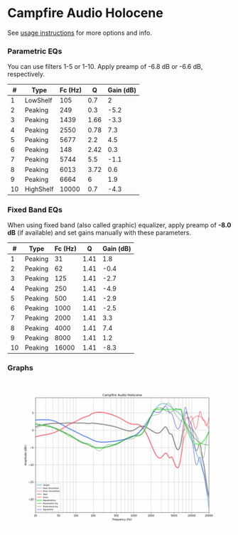 # Campfire Audio Holocene
See [usage instructions](https://github.com/jaakkopasanen/AutoEq#usage) for more options and info.

### Parametric EQs
You can use filters 1-5 or 1-10. Apply preamp of -6.8 dB or -6.6 dB, respectively.

|   # | Type      |   Fc (Hz) |    Q |   Gain (dB) |
|-----|-----------|-----------|------|-------------|
|   1 | LowShelf  |       105 | 0.7  |         2   |
|   2 | Peaking   |       249 | 0.3  |        -5.2 |
|   3 | Peaking   |      1439 | 1.66 |        -3.3 |
|   4 | Peaking   |      2550 | 0.78 |         7.3 |
|   5 | Peaking   |      5677 | 2.2  |         4.5 |
|   6 | Peaking   |       148 | 2.42 |         0.3 |
|   7 | Peaking   |      5744 | 5.5  |        -1.1 |
|   8 | Peaking   |      6013 | 3.72 |         0.6 |
|   9 | Peaking   |      6664 | 6    |         1.9 |
|  10 | HighShelf |     10000 | 0.7  |        -4.3 |

### Fixed Band EQs
When using fixed band (also called graphic) equalizer, apply preamp of **-8.0 dB** (if available) and set gains manually with these parameters.

|   # | Type    |   Fc (Hz) |    Q |   Gain (dB) |
|-----|---------|-----------|------|-------------|
|   1 | Peaking |        31 | 1.41 |         1.8 |
|   2 | Peaking |        62 | 1.41 |        -0.4 |
|   3 | Peaking |       125 | 1.41 |        -2.7 |
|   4 | Peaking |       250 | 1.41 |        -4.9 |
|   5 | Peaking |       500 | 1.41 |        -2.9 |
|   6 | Peaking |      1000 | 1.41 |        -2.5 |
|   7 | Peaking |      2000 | 1.41 |         3.3 |
|   8 | Peaking |      4000 | 1.41 |         7.4 |
|   9 | Peaking |      8000 | 1.41 |         1.2 |
|  10 | Peaking |     16000 | 1.41 |        -8.3 |

### Graphs
![](./Campfire%20Audio%20Holocene.png)

